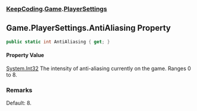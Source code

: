 ### [KeepCoding](KeepCoding.md 'KeepCoding').[Game](KeepCoding_Game.md 'KeepCoding.Game').[PlayerSettings](KeepCoding_Game_PlayerSettings.md 'KeepCoding.Game.PlayerSettings')
## Game.PlayerSettings.AntiAliasing Property
```csharp
public static int AntiAliasing { get; }
```
#### Property Value
[System.Int32](https://docs.microsoft.com/en-us/dotnet/api/System.Int32 'System.Int32')
The intensity of anti-aliasing currently on the game. Ranges 0 to 8.  
### Remarks
Default: 8.  
